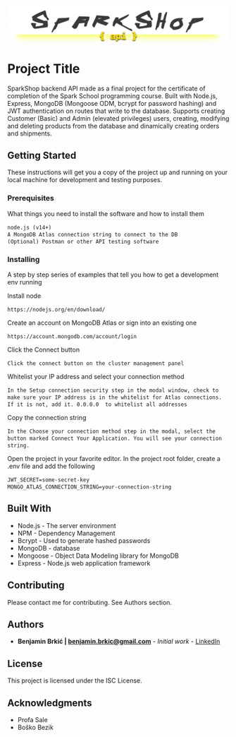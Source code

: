 ![](img/SparkShopAPI.png)

# Project Title

SparkShop backend API made as a final project for the certificate of completion of the Spark School programming course.
Built with Node.js, Express, MongoDB (Mongoose ODM, bcrypt for password hashing) and JWT authentication on routes that write to the database.
Supports creating Customer (Basic) and Admin (elevated privileges) users, creating, modifying and deleting products from the database and dinamically creating orders and shipments.

## Getting Started

These instructions will get you a copy of the project up and running on your local machine for development and testing purposes.

### Prerequisites

What things you need to install the software and how to install them

```
node.js (v14+)
A MongoDB Atlas connection string to connect to the DB
(Optional) Postman or other API testing software
```

### Installing

A step by step series of examples that tell you how to get a development env running

Install node

```
https://nodejs.org/en/download/
```

Create an account on MongoDB Atlas or sign into an existing one

```
https://account.mongodb.com/account/login
```

Click the Connect button

```
Click the connect button on the cluster management panel
```

Whitelist your IP address and select your connection method

```
In the Setup connection security step in the modal window, check to make sure your IP address is in the whitelist for Atlas connections. If it is not, add it. 0.0.0.0  to whitelist all addresses
```

Copy the connection string

```
In the Choose your connection method step in the modal, select the button marked Connect Your Application. You will see your connection string.
```

Open the project in your favorite editor. In the project root folder, create a .env file and add the following

```
JWT_SECRET=some-secret-key
MONGO_ATLAS_CONNECTION_STRING=your-connection-string
```

## Built With

* Node.js - The server environment
* NPM - Dependency Management
* Bcrypt - Used to generate hashed passwords
* MongoDB - database
* Mongoose - Object Data Modeling library for MongoDB
* Express - Node.js web application framework

## Contributing

Please contact me for contributing. See Authors section.

## Authors

* **Benjamin Brkić | benjamin.brkic@gmail.com** - *Initial work* - [LinkedIn](https://www.linkedin.com/in/benjamin-brki%C4%87-4727111b4/)

## License

This project is licensed under the ISC License.

## Acknowledgments

* Profa Sale
* Boško Bezik
